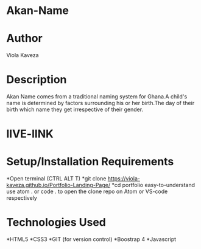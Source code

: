 # Akan-Name

# Author
Viola Kaveza

# Description
Akan Name comes from a traditional naming system for Ghana.A child's name is determined by factors surrounding his or her birth.The day of their birth which name they get irrespective of their gender.

# lIVE-lINK


# Setup/Installation Requirements
*Open terminal (CTRL ALT T)
*git clone https://viola-kaveza.github.io/Portfolio-Landing-Page/
*cd portfolio easy-to-understand use atom . or code . to open the clone repo on Atom or VS-code respectively

# Technologies Used
*HTML5
*CSS3
*GIT (for version control)
*Boostrap 4
*Javascript


